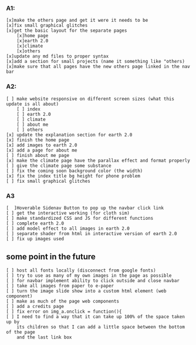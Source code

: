 ### A1:
    [x]make the others page and get it were it needs to be
    [x]fix small graphical glitches
    [x]get the basic layout for the separate pages
        [x]home page
        [x]earth 2.0
        [x]climate
        [x]others
    [x]update any md files to proper syntax
    [x]add a section for small projects (name it something like "others)
    [x]make sure that all pages have the new others page linked in the nav bar
     
### A2:
    [ ] make website responsive on different screen sizes (what this update is all about) 
        [ ] index
        [ ] earth 2.0
        [ ] climate
        [ ] about me
        [ ] others
    [x] update the explanation section for earth 2.0
    [x] finish the home page
    [x] add images to earth 2.0
    [x] add a page for about me
	[ ] finish about me page
    [x] make the climate page have the parallax effect and format properly
    [ ] give the climate page some substance 
    [ ] fix the coming soon background color (the width)
    [x] fix the index title bg height for phone problem
    [ ] fix small graphical glitches
### A3
	[  ]Hoverable Sidenav Button to pop up the navbar click link
	[ ] get the interactive working (for cloth sim)
	[ ] make standardized CSS and JS for different functions 
	[ ] complete earth 2.0
	[ ] add model effect to all images in earth 2.0
	[ ] separate shader from html in interactive version of earth 2.0
	[ ] fix up images used
	
## some point in the future
    [ ] host all fonts locally (disconnect from google fonts)
    [ ]	try to use as many of my own images in the page as possible
    [ ]	for navbar implement ability to click outside and close navbar
    [ ]	take all images from paper to e-paper
    [ ] turn the image slide show into a custom html element (web component)
    [ ] make as much of the page web components 
    [ ] add a credits page
	[ ] fix error on img_a.onclick = function(){
	[ ] I need to find a way that it can take up 100% of the space taken up by 
		its children so that I can add a little space between the bottom of the page
		and the last link box
    